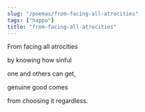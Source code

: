 ```yaml
---
slug: "/poemas/from-facing-all-atrocities"
tags: ["happu"]
title: "from-facing-all-atrocities"
---
```

From facing all atrocities

by knowing how sinful

one and others can get,

genuine good comes

from choosing it regardless.